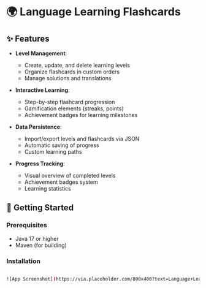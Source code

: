 # 🌍 Language Learning Flashcards 


## ✨ Features

- **Level Management**:
  - Create, update, and delete learning levels
  - Organize flashcards in custom orders
  - Manage solutions and translations

- **Interactive Learning**:
  - Step-by-step flashcard progression
  - Gamification elements (streaks, points)
  - Achievement badges for learning milestones

- **Data Persistence**:
  - Import/export levels and flashcards via JSON
  - Automatic saving of progress
  - Custom learning paths

- **Progress Tracking**:
  - Visual overview of completed levels
  - Achievement badges system
  - Learning statistics

## 🚀 Getting Started

### Prerequisites
- Java 17 or higher
- Maven (for building)

### Installation
```bash

![App Screenshot](https://via.placeholder.com/800x400?text=Language+Learning+Flashcards+Screenshot) *(replace with actual screenshot)*
